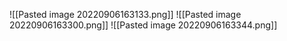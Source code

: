 
![[Pasted image 20220906163133.png]]
![[Pasted image 20220906163300.png]]
![[Pasted image 20220906163344.png]]
